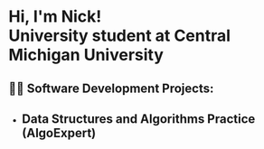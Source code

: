 <h1>Hi, I'm Nick!<br>
University student at Central Michigan University</h1>

<h2>👨‍💻 Software Development Projects:</h2>

- <b>Data Structures and Algorithms Practice (AlgoExpert)</b>
  -

